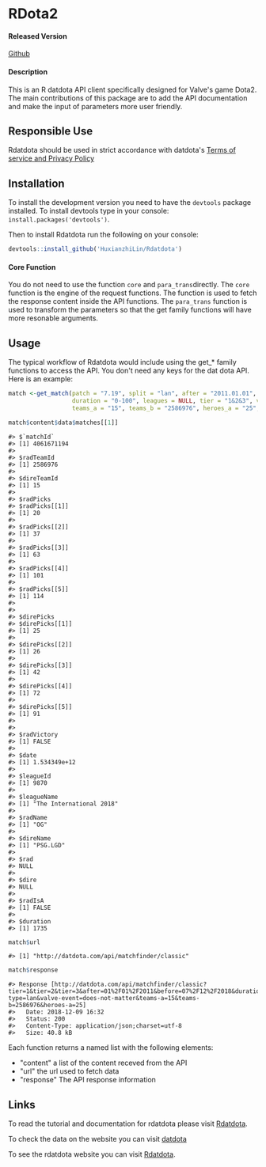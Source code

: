 
<!-- README.md is generated from README.Rmd. Please edit that file -->
RDota2
======

#### Released Version

[Github](https://github.com/HuxianzhiLin/Rdatdota)

#### Description

This is an R datdota API client specifically designed for Valve's game Dota2. The main contributions of this package are to add the API documentation and make the input of parameters more user friendly.

Responsible Use
---------------

Rdatdota should be used in strict accordance with datdota's [Terms of service and Privacy Policy](http://datdota.com/about)

Installation
------------

To install the development version you need to have the `devtools` package installed. To install devtools type in your console: `install.packages('devtools')`.

Then to install Rdatdota run the following on your console:

``` r
devtools::install_github('HuxianzhiLin/Rdatdota')
```

#### Core Function

You do not need to use the function `core` and `para_trans`directly. The `core` function is the engine of the request functions. The function is used to fetch the response content inside the API functions. The `para_trans` function is used to transform the parameters so that the get family functions will have more resonable arguments.

Usage
-----

The typical workflow of Rdatdota would include using the get\_\* family functions to access the API. You don't need any keys for the dat dota API. Here is an example:

``` r
match <-get_match(patch = "7.19", split = "lan", after = "2011.01.01", before = "2018.07.12", 
                  duration = "0-100", leagues = NULL, tier = "1&2&3", valve = "does-not-matter", 
                  teams_a = "15", teams_b = "2586976", heroes_a = "25", heroes_b = "20")

match$content$data$matches[[1]]
```

    #> $`matchId`
    #> [1] 4061671194
    #> 
    #> $radTeamId
    #> [1] 2586976
    #> 
    #> $direTeamId
    #> [1] 15
    #> 
    #> $radPicks
    #> $radPicks[[1]]
    #> [1] 20
    #> 
    #> $radPicks[[2]]
    #> [1] 37
    #> 
    #> $radPicks[[3]]
    #> [1] 63
    #> 
    #> $radPicks[[4]]
    #> [1] 101
    #> 
    #> $radPicks[[5]]
    #> [1] 114
    #> 
    #> 
    #> $direPicks
    #> $direPicks[[1]]
    #> [1] 25
    #> 
    #> $direPicks[[2]]
    #> [1] 26
    #> 
    #> $direPicks[[3]]
    #> [1] 42
    #> 
    #> $direPicks[[4]]
    #> [1] 72
    #> 
    #> $direPicks[[5]]
    #> [1] 91
    #> 
    #> 
    #> $radVictory
    #> [1] FALSE
    #> 
    #> $date
    #> [1] 1.534349e+12
    #> 
    #> $leagueId
    #> [1] 9870
    #> 
    #> $leagueName
    #> [1] "The International 2018"
    #> 
    #> $radName
    #> [1] "OG"
    #> 
    #> $direName
    #> [1] "PSG.LGD"
    #> 
    #> $rad
    #> NULL
    #> 
    #> $dire
    #> NULL
    #> 
    #> $radIsA
    #> [1] FALSE
    #> 
    #> $duration
    #> [1] 1735

``` r
match$url
```

    #> [1] "http://datdota.com/api/matchfinder/classic"  

``` r
match$response
```

    #> Response [http://datdota.com/api/matchfinder/classic?tier=1&tier=2&tier=3&after=01%2F01%2F2011&before=07%2F12%2F2018&duration=0%3B100&patch=7.19&split-type=lan&valve-event=does-not-matter&teams-a=15&teams-b=2586976&heroes-a=25]
    #>   Date: 2018-12-09 16:32
    #>   Status: 200
    #>   Content-Type: application/json;charset=utf-8
    #>   Size: 40.8 kB

Each function returns a named list with the following elements:

-   "content" a list of the content receved from the API
-   "url" the url used to fetch data
-   "response" The API response information

Links
-----

To read the tutorial and documentation for rdatdota please visit [Rdatdota](https://github.com/HuxianzhiLin/Rdatdota/blob/master/vignettes/rdatdota.Rmd).

To check the data on the website you can visit [datdota](www.datdota.com)

To see the rdatdota website you can visit [Rdatdota](https://huxianzhilin.github.io/Rdatdota/docs/articles/rdatdota.html).
